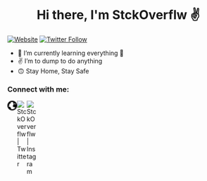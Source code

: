 <h1 align="center">
  Hi there, I'm StckOverflw ✌️
</h1>

[![Website](https://img.shields.io/website?label=StckOverflw.de&style=for-the-badge&url=https%3A%2F%2FStckOverflw.de)](https://StckOverflw.de)
[![Twitter Follow](https://img.shields.io/twitter/follow/StckOverflw?color=1DA1F2&logo=twitter&style=for-the-badge)](https://twitter.com/intent/follow?original_referer=https%3A%2F%2Fgithub.com%2FStckOverflw&screen_name=StckOverflw)

- 🌱 I’m currently learning everything 🤣
- ✌️  I’m to dump to do anything 
- 🙃 Stay Home, Stay Safe

### Connect with me:

[<img align="left" alt="StckOverflw.de" width="22px" src="https://raw.githubusercontent.com/iconic/open-iconic/master/svg/globe.svg" />][website]
[<img align="left" alt="StckOverflw | Twitter" width="22px" src="https://cdn.jsdelivr.net/npm/simple-icons@v3/icons/twitter.svg" />][twitter]
[<img align="left" alt="StckOverflw | Instagram" width="22px" src="https://cdn.jsdelivr.net/npm/simple-icons@v3/icons/instagram.svg" />][instagram]


[Website]: https://stckoverflw.de
[twitter]: https://twitter.com/StckOverflw
[instagram]: https://instagram.com/StckOverflw
